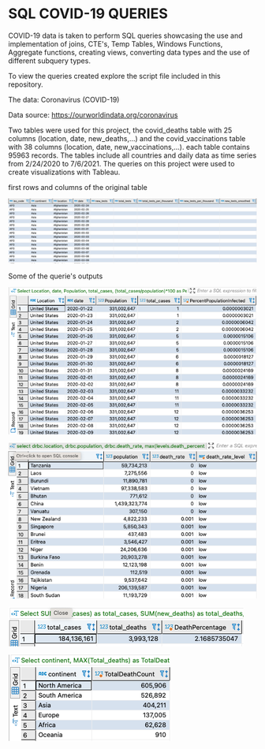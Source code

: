 # SQL COVID-19 QUERIES 

COVID-19 data is taken to perform SQL queries showcasing the use and implementation of joins, CTE's, Temp Tables, Windows Functions, Aggregate functions, creating views, converting data types and the use of different subquery types. 

To view the queries created explore the script file included in this repository.

The data: Coronavirus (COVID-19)

Data source: https://ourworldindata.org/coronavirus

Two tables were used for this project, the covid_deaths table with 25 columns (location, date, new_deaths,...) and the covid_vaccinations table with 38 columns (location, date, new_vaccinations,...). each table contains 95963 records. The tables include all countries and daily data as time series from 2/24/2020 to 7/6/2021. The queries on this project were used to create visualizations with Tableau.

first rows and columns of the original table

![supply_chain](/images_sql_project/cinco.png)

Some of the querie's outputs

![supply_chain](/images_sql_project/uno.png)

![supply_chain](/images_sql_project/dos.png)

![supply_chain](/images_sql_project/tres.png)

![supply_chain](/images_sql_project/cuatro.png)





